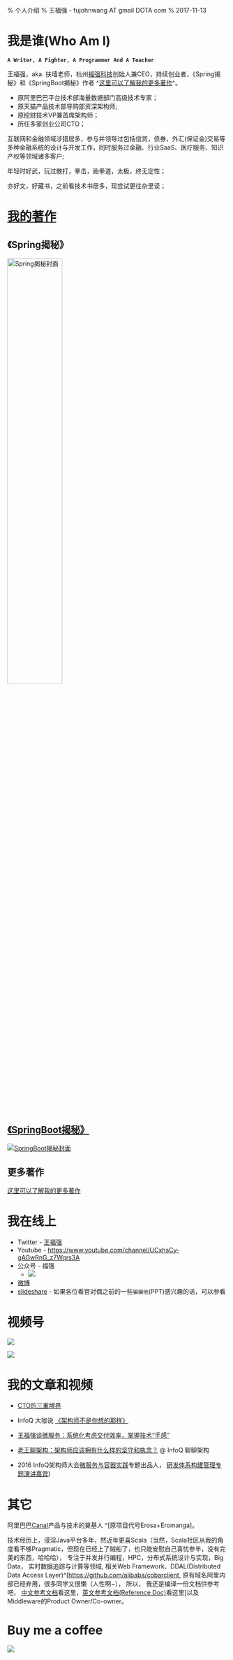 % 个人介绍
% 王福强 - fujohnwang AT gmail DOTA com
% 2017-11-13

# 我是谁(Who Am I)

**`A Writer, A Fighter, A Programmer And A Teacher`**

王福强，aka. 扶墙老师，杭州[福强科技](https://keevol.cn)创始人兼CEO，持续创业者，《Spring揭秘》和《SpringBoot揭秘》作者 ^[这里可以了解我的更多著作](books.html)^。

- 原阿里巴巴平台技术部海量数据部门高级技术专家；
- 原天猫产品技术部导购部资深架构师;
- 原挖财技术VP兼首席架构师；
- 历任多家创业公司CTO；

互联网和金融领域涉猎居多，参与并领导过包括信贷，债券，外汇(保证金)交易等多种金融系统的设计与开发工作，同时服务过金融、行业SaaS、医疗服务、知识产权等领域诸多客户;

年轻时好武，玩过散打，拳击，跆拳道，太极，终无定性；

亦好文，好藏书，之前看技术书居多，现尝试更往杂里读；


# [我的著作](books.html)

## 《Spring揭秘》
<a href="http://product.china-pub.com/195969"><img width="50%" alt="Spring揭秘封面" src="images/unveil_spring_cover.jpg"/></a>

## [《SpringBoot揭秘》](http://product.china-pub.com/4951981)
<a href="http://product.china-pub.com/195969">
<img alt="SpringBoot揭秘封面" src="images/unveil_springboot_cover.jpg"/></a>

## 更多著作

[这里可以了解我的更多著作](books.html)

<!--
<iframe src='https://my.spline.design/shapesanimationcopy-26e4ea6b1f58c206ae1dffb1645eba37/' frameborder='0' width='100%' height='400'></iframe>-->

# 我在线上




* Twitter - [王福强](https://twitter.com/fujohnwang)
* Youtube - <https://www.youtube.com/channel/UCxhsCy-gAGwRnG_z7Wqrs3A>
* 公众号 - 福强
  * ![](images/qrcode_for_gh_4fe672b2e860_258.jpg)
* [微博](http://www.weibo.com/fujohnwang)
* [slideshare](http://www.slideshare.net/fujohnwang/) - 如果各位看官对偶之前的一些`骗骗他`(PPT)感兴趣的话，可以参看


# 视频号

![](images/sph_jiagoubaike.jpg)

![](images/sph_bumaiwenrou.pic.jpg)

# 我的文章和视频

- [CTO的三重境界](https://time.geekbang.org/column/article/6257)

- InfoQ 大咖说 [《架构师不是你想的那样》](https://mp.weixin.qq.com/s?__biz=MjM5MDE0Mjc4MA==&mid=2650996136&idx=1&sn=e776ba6b7d009f5a67aeae2607b8f377&chksm=bdbf05fb8ac88ced0b10782a6c30fd6495341486140d4523adf086dfa630b16c5a6b061dc87b#rd)

- [王福强谈微服务：系统化考虑交付效率，掌握技术“手感”](http://www.infoq.com/cn/news/2016/09/docker-Scala-Defense-Depth)

- [老王聊架构：架构师应该拥有什么样的坚守和执念？](https://mp.weixin.qq.com/s?__biz=MzA5Nzc4OTA1Mw==&mid=409380311&idx=1&sn=2e652218ff933d4fc09ca29d54f87c08#rd) @ InfoQ 聊聊架构

- 2016 InfoQ架构师大会[微服务与容器实践](http://bj2016.archsummit.com/track/2956)专题出品人， [研发体系构建管理专题演讲嘉宾](http://bj2016.archsummit.com/speakers/202136))

# 其它

阿里巴巴[Canal](https://github.com/alibaba/canal)产品与技术的奠基人 ^[原项目代号Erosa+Eromanga]。

技术经历上，浸淫Java平台多年，然近年更喜Scala（当然，Scala社区从我的角度看不够Pragmatic，但现在已经上了贼船了，也只能安慰自己喜忧参半，没有完美的东西，哈哈哈），
专注于并发并行编程，HPC，分布式系统设计与实现，Big Data， 实时数据追踪与计算等领域,
相关Web Framework、DDAL(Distributed Data Access Layer)^[<https://github.com/alibaba/cobarclient>, 原有域名阿里内部已经弃用，很多同学又很懒（人性啊~）， 所以， 我还是编译一份文档供参考吧， [中文参考文档](/references/cobarclient/zh/index.html)看这里，[英文参考文档(Reference Doc)](/references/cobarclient/en/index.html)看这里]以及Middleware的Product Owner/Co-owner。

# Buy me a coffee 

<a href="https://dun.mianbaoduo.com/@fq" target="_blank"><img src="https://img.niucodata.com/dundunfan-bt.png"></a>
